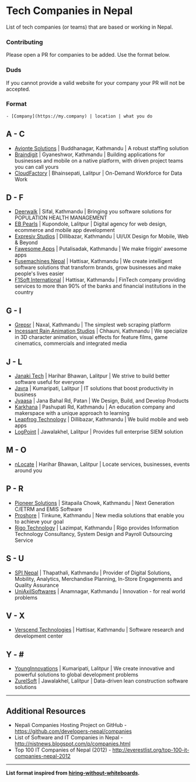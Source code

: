 # Tech Companies in Nepal
List of tech companies (or teams) that are based or working in Nepal.

### Contributing
Please open a PR for companies to be added. Use the format below.

### Duds

If you cannot provide a valid website for your company your PR will not be accepted.

### Format

```
- [Company](https://my.company) | location | what you do
```

###

## A - C
- [Avionte Solutions](http://www.avionte.com/) | Buddhanagar, Kathmandu | A robust staffing solution
- [Braindigit](http://www.braindigit.com/) | Gyaneshwor, Kathmandu | Building applications for businesses and mobile on a native platform, with driven project teams you can call yours
- [CloudFactory](https://www.cloudfactory.com/) | Bhainsepati, Lalitpur | On-Demand Workforce for Data Work

## D - F
- [Deerwalk](http://www.deerwalk.com/) | Sifal, Kathmandu | Bringing you software solutions for POPULATION HEALTH MANAGEMENT
- [EB Pearls](https://www.ebpearls.com.au/) | Kupondole, Lalitpur | Digital agency for web design, ecommerce and mobile app development
- [Expresiv Studios](http://expresivstudios.com/) | Dillibazar, Kathmandu | UI/UX Design for Mobile, Web & Beyond
- [Fawesome Apps](http://fawesomeapps.com/) | Putalisadak, Kathmandu | We make friggin’ awesome apps
- [Fusemachines Nepal](http://fusemachines.com.np/) | Hattisar, Kathmandu | We create intelligent software solutions that transform brands, grow businesses and make people's lives easier
- [F1Soft International](http://f1soft.com/) | Hattisar, Kathmandu |  FinTech company providing services to more than 90% of the banks and financial institutions in the country

## G - I
- [Grepsr](https://www.grepsr.com/) | Naxal, Kathmandu | The simplest web scraping platform
- [Incessant Rain Animation Studios](http://www.incessantrain.com/) | Chhauni, Kathmandu | We specialize in 3D character animation, visual effects for feature films, game cinematics, commercials and integrated media

## J - L
- [Janaki Tech](http://janakitech.com/) | Harihar Bhawan, Lalitpur | We strive to build better software useful for everyone
- [Javra](http://javra.com/) | Kumaripati, Lalitpur | IT solutions that boost productivity in business
- [Jyaasa](http://jyaasa.com/) | Jana Bahal Rd, Patan | We Design, Build, and Develop Products
- [Karkhana](http://www.karkhana.asia/) | Pashupati Rd, Kathmandu | An education company and makerspace with a unique approach to learning
- [Leapfrog Technology](http://lftechnology.com/) | Dillibazar, Kathmandu | We build mobile and web apps
- [LogPoint](https://www.logpoint.com/) | Jawalakhel, Lalitpur | Provides full enterprise SIEM solution

## M - O
- [nLocate](https://nlocate.com) | Harihar Bhawan, Lalitpur | Locate services, businesses, events around you

## P - R
- [Pioneer Solutions](http://www.pioneersolutionsglobal.com/) | Sitapaila Chowk, Kathmandu | Next Generation C/ETRM and EMIS Software
- [Proshore](http://proshore.nl/) | Tinkune, Kathmandu | New media solutions that enable you to achieve your goal
- [Rigo Technology](https://www.rigonepal.com/) | Lazimpat, Kathmandu | Rigo provides Information Technology Consultancy, System Design and Payroll Outsourcing Service

## S - U
- [SPI Nepal](http://www.softvision.com/) | Thapathali, Kathmandu | Provider of Digital Solutions, Mobility, Analytics, Merchandise Planning, In-Store Engagements and Quality Assurance
- [UniAxilSoftwares](http://uniaxialsoftwares.com/) | Anamnagar, Kathmandu | Innovation - for real world problems

## V - X
- [Verscend Technologies](http://verscend.com.np/) | Hattisar, Kathmandu | Software research and development center

## Y - \#
- [YoungInnovations](http://younginnovations.com.np/) | Kumaripati, Lalitpur | We create innovative and powerful solutions to global development problems
- [ZurelSoft](http://www.zurelsoft.com/) | Jawalakhel, Lalitpur | Data-driven lean construction software solutions

---

## Additional Resources

- Nepali Companies Hosting Project on GitHub - https://github.com/developers-nepal/companies
- List of Software and IT Companies in Nepal - http://nistnews.blogspot.com/p/companies.html
- Top 100 IT Companies of Nepal (2012) - http://everestlist.org/top-100-it-companies-nepal-2012

---

**List format inspired from [hiring-without-whiteboards](https://github.com/poteto/hiring-without-whiteboards).**
